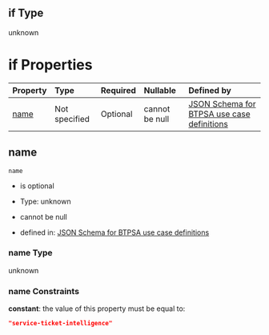 ## if Type

unknown

# if Properties

| Property      | Type          | Required | Nullable       | Defined by                                                                                                                                                                                                          |
| :------------ | :------------ | :------- | :------------- | :------------------------------------------------------------------------------------------------------------------------------------------------------------------------------------------------------------------ |
| [name](#name) | Not specified | Optional | cannot be null | [JSON Schema for BTPSA use case definitions](btpsa-usecase-properties-services-items-allof-1-then-allof-110-if-properties-name.md "undefined#/properties/services/items/allOf/1/then/allOf/110/if/properties/name") |

## name



`name`

*   is optional

*   Type: unknown

*   cannot be null

*   defined in: [JSON Schema for BTPSA use case definitions](btpsa-usecase-properties-services-items-allof-1-then-allof-110-if-properties-name.md "undefined#/properties/services/items/allOf/1/then/allOf/110/if/properties/name")

### name Type

unknown

### name Constraints

**constant**: the value of this property must be equal to:

```json
"service-ticket-intelligence"
```
